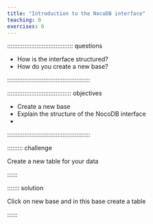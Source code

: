 ```yaml
---
title: "Introduction to the NocoDB interface"
teaching: 0
exercises: 0
---
```


:::::::::::::::::::::::::::::::::::::: questions 

- How is the interface structured?
- How do you create a new base?

::::::::::::::::::::::::::::::::::::::::::::::::

::::::::::::::::::::::::::::::::::::: objectives

- Create a new base
- Explain the structure of the NocoDB interface
- 
::::::::::::::::::::::::::::::::::::::::::::::::


::::::::: challenge

Create a new table for your data

::::::

::::::: solution

Click on new base and in this base create a table

::::::
